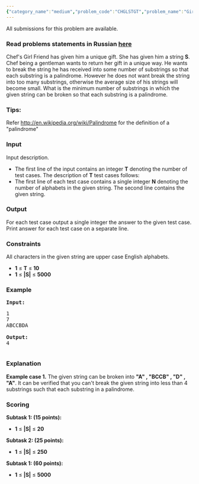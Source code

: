 ```yaml
---
{"category_name":"medium","problem_code":"CHGLSTGT","problem_name":"Girl Friend and String Gift","languages_supported":{"0":"ADA","1":"ASM","2":"BASH","3":"BF","4":"C","5":"C99 strict","6":"CAML","7":"CLOJ","8":"CLPS","9":"CPP 4.3.2","10":"CPP 4.9.2","11":"CPP14","12":"CS2","13":"D","14":"ERL","15":"FORT","16":"FS","17":"GO","18":"HASK","19":"ICK","20":"ICON","21":"JAVA","22":"JS","23":"LISP clisp","24":"LISP sbcl","25":"LUA","26":"NEM","27":"NICE","28":"NODEJS","29":"PAS fpc","30":"PAS gpc","31":"PERL","32":"PERL6","33":"PHP","34":"PIKE","35":"PRLG","36":"PYTH","37":"PYTH 3.4","38":"RUBY","39":"SCALA","40":"SCM guile","41":"SCM qobi","42":"ST","43":"TCL","44":"TEXT","45":"WSPC"},"max_timelimit":2,"source_sizelimit":50000,"problem_author":"vineetpaliwal","problem_tester":null,"date_added":"6-10-2013","tags":{"0":"dynamic","1":"ltime05","2":"palindromes","3":"programming","4":"simple","5":"strings","6":"vineetpaliwal"},"editorial_url":"http://discuss.codechef.com/problems/CHGLSTGT","time":{"view_start_date":1382862600,"submit_start_date":1382862600,"visible_start_date":1382862600,"end_date":1735669800},"layout":"problem"}
---
```

<span class="solution-visible-txt">All submissions for this problem are available.</span><h3> Read problems statements in Russian <a target="_blank" href="http://www.codechef.com/download/translated/LTIME05/russian/CHGLSTGT.pdf">here</a></h3>
<p>Chef's Girl Friend has given him a unique gift. She has given him a string <strong>S</strong>. Chef being a gentleman wants to return her gift in a unique way. He wants to break the string he has received into some number of substrings so that each substring is a palindrome. However he does not want break the string into too many substrings, otherwise the average size of his strings will become small. What is the minimum number of substrings in which the given string can be broken so that each substring is a palindrome.</p>
<h3>Tips: </h3>
<p>Refer <a href="http://en.wikipedia.org/wiki/Palindrome">http://en.wikipedia.org/wiki/Palindrome</a> for the definition of a "palindrome" </p>
<h3>Input</h3>
<p>Input description.</p>
<ul>
<li>The first line of the input contains an integer <b>T</b> denoting the number of test cases. The description of <b>T</b> test cases follows:</li>
<li>The first line of each test case contains a single integer <b>N</b> denoting the number of alphabets in the given string. The second line contains the given string. </li>
</ul>
<h3>Output</h3>
<p>For each test case output a single integer the answer to the given test case. Print answer for each test case on a separate line. </p>
<h3>Constraints</h3>
<p>All characters in the given string are upper case English alphabets.</p>
<ul>
<li><b>1</b> ≤ <b>T</b> ≤ <b>10</b></li>
<li><b>1</b> ≤ <b>|S|</b> ≤ <b>5000</b></li>
</ul>
<h3>Example</h3>
<pre><b>Input:</b>
<p>1 
7
ABCCBDA <br />
<b>Output:</b>
4</p></pre><h3>Explanation</h3>
<p><b>Example case 1.</b> The given string can be broken into <strong>"A" , "BCCB" , "D" , "A"</strong>. It can be verified that you can't break the given string into less than 4 substrings such that each substring in a palindrome.</p>
<h3> Scoring </h3>
<p> <b> Subtask 1: (15 points):</b></p>
<ul>
<li><b>1</b> ≤ <b>|S|</b> ≤ <b>20</b></li>
</ul>
<p> <b> Subtask 2: (25 points):</b></p>
<ul>
<li><b>1</b> ≤ <b>|S|</b> ≤ <b>250</b></li>
</ul>
<p> <b> Subtask 1: (60 points):</b></p>
<ul>
<li><b>1</b> ≤ <b>|S|</b> ≤ <b>5000</b></li>
</ul>

